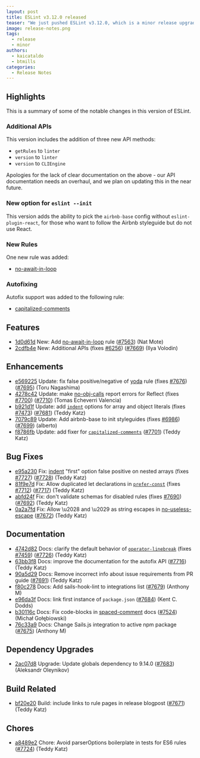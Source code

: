 ```yaml
---
layout: post
title: ESLint v3.12.0 released
teaser: "We just pushed ESLint v3.12.0, which is a minor release upgrade of ESLint. This release adds a new feature and fixes several bugs found in the previous release."
image: release-notes.png
tags:
  - release
  - minor
authors:
  - kaicataldo
  - btmills
categories:
  - Release Notes
---
```


## Highlights

This is a summary of some of the notable changes in this version of ESLint.

### Additional APIs

This version includes the addition of three new API methods:

* `getRules` to `linter`
* `version` to `linter`
* `version` to `CLIEngine`

Apologies for the lack of clear documentation on the above - our API documentation needs an overhaul, and we plan on updating this in the near future.

### New option for `eslint --init`

This version adds the ability to pick the `airbnb-base` config without `eslint-plugin-react`, for those who want to follow the Airbnb styleguide but do not use React.

### New Rules

One new rule was added:

- [no-await-in-loop](/docs/rules/no-await-in-loop)

### Autofixing

Autofix support was added to the following rule:

- [capitalized-comments](/docs/rules/capitalized-comments)



## Features


* [1d0d61d](https://github.com/eslint/eslint/commit/1d0d61d) New: Add [no-await-in-loop](/docs/rules/no-await-in-loop) rule ([#7563](https://github.com/eslint/eslint/issues/7563)) (Nat Mote)
* [2cdfb4e](https://github.com/eslint/eslint/commit/2cdfb4e) New: Additional APIs (fixes [#6256](https://github.com/eslint/eslint/issues/6256)) ([#7669](https://github.com/eslint/eslint/issues/7669)) (Ilya Volodin)




## Enhancements


* [e569225](https://github.com/eslint/eslint/commit/e569225) Update: fix false positive/negative of [yoda](/docs/rules/yoda) rule (fixes [#7676](https://github.com/eslint/eslint/issues/7676)) ([#7695](https://github.com/eslint/eslint/issues/7695)) (Toru Nagashima)
* [4278c42](https://github.com/eslint/eslint/commit/4278c42) Update: make [no-obj-calls](/docs/rules/no-obj-calls) report errors for Reflect (fixes [#7700](https://github.com/eslint/eslint/issues/7700)) ([#7710](https://github.com/eslint/eslint/issues/7710)) (Tomas Echeverri Valencia)
* [b921d1f](https://github.com/eslint/eslint/commit/b921d1f) Update: add [`indent`](/docs/rules/indent) options for array and object literals (fixes [#7473](https://github.com/eslint/eslint/issues/7473)) ([#7681](https://github.com/eslint/eslint/issues/7681)) (Teddy Katz)
* [7079c89](https://github.com/eslint/eslint/commit/7079c89) Update: Add airbnb-base to init styleguides (fixes [#6986](https://github.com/eslint/eslint/issues/6986)) ([#7699](https://github.com/eslint/eslint/issues/7699)) (alberto)
* [f8786fb](https://github.com/eslint/eslint/commit/f8786fb) Update: add fixer for [`capitalized-comments`](/docs/rules/capitalized-comments) ([#7701](https://github.com/eslint/eslint/issues/7701)) (Teddy Katz)




## Bug Fixes


* [e95a230](https://github.com/eslint/eslint/commit/e95a230) Fix: [indent](/docs/rules/indent) "first" option false positive on nested arrays (fixes [#7727](https://github.com/eslint/eslint/issues/7727)) ([#7728](https://github.com/eslint/eslint/issues/7728)) (Teddy Katz)
* [81f9e7d](https://github.com/eslint/eslint/commit/81f9e7d) Fix: Allow duplicated let declarations in [`prefer-const`](/docs/rules/prefer-const) (fixes [#7712](https://github.com/eslint/eslint/issues/7712)) ([#7717](https://github.com/eslint/eslint/issues/7717)) (Teddy Katz)
* [abfd24f](https://github.com/eslint/eslint/commit/abfd24f) Fix: don't validate schemas for disabled rules (fixes [#7690](https://github.com/eslint/eslint/issues/7690)) ([#7692](https://github.com/eslint/eslint/issues/7692)) (Teddy Katz)
* [0a2a7fd](https://github.com/eslint/eslint/commit/0a2a7fd) Fix: Allow \u2028 and \u2029 as string escapes in [no-useless-escape](/docs/rules/no-useless-escape) ([#7672](https://github.com/eslint/eslint/issues/7672)) (Teddy Katz)




## Documentation


* [4742d82](https://github.com/eslint/eslint/commit/4742d82) Docs: clarify the default behavior of [`operator-linebreak`](/docs/rules/operator-linebreak) (fixes [#7459](https://github.com/eslint/eslint/issues/7459)) ([#7726](https://github.com/eslint/eslint/issues/7726)) (Teddy Katz)
* [63bb3f8](https://github.com/eslint/eslint/commit/63bb3f8) Docs: improve the documentation for the autofix API ([#7716](https://github.com/eslint/eslint/issues/7716)) (Teddy Katz)
* [90a5d29](https://github.com/eslint/eslint/commit/90a5d29) Docs: Remove incorrect info about issue requirements from PR guide ([#7691](https://github.com/eslint/eslint/issues/7691)) (Teddy Katz)
* [f80c278](https://github.com/eslint/eslint/commit/f80c278) Docs: Add sails-hook-lint to integrations list ([#7679](https://github.com/eslint/eslint/issues/7679)) (Anthony M)
* [e96da3f](https://github.com/eslint/eslint/commit/e96da3f) Docs: link first instance of `package.json` ([#7684](https://github.com/eslint/eslint/issues/7684)) (Kent C. Dodds)
* [b30116c](https://github.com/eslint/eslint/commit/b30116c) Docs: Fix code-blocks in [spaced-comment](/docs/rules/spaced-comment) docs ([#7524](https://github.com/eslint/eslint/issues/7524)) (Michał Gołębiowski)
* [76c33a9](https://github.com/eslint/eslint/commit/76c33a9) Docs: Change Sails.js integration to active npm package ([#7675](https://github.com/eslint/eslint/issues/7675)) (Anthony M)




## Dependency Upgrades


* [2ac07d8](https://github.com/eslint/eslint/commit/2ac07d8) Upgrade: Update globals dependency to 9.14.0 ([#7683](https://github.com/eslint/eslint/issues/7683)) (Aleksandr Oleynikov)




## Build Related


* [bf20e20](https://github.com/eslint/eslint/commit/bf20e20) Build: include links to rule pages in release blogpost ([#7671](https://github.com/eslint/eslint/issues/7671)) (Teddy Katz)




## Chores


* [a8489e2](https://github.com/eslint/eslint/commit/a8489e2) Chore: Avoid parserOptions boilerplate in tests for ES6 rules ([#7724](https://github.com/eslint/eslint/issues/7724)) (Teddy Katz)
